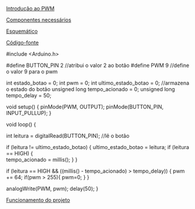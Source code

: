 [Introdução ao PWM](#introdução-ao-pwm)


[Componentes necessários](#componentes-necessários)


[Esquemático](#esquemático)


[Código-fonte](#código-fonte)

#include <Arduino.h>


#define BUTTON_PIN 2 //atribui o valor 2 ao botão
#define PWM 9 //define o valor 9 para o pwm


int estado_botao = 0;
int pwm = 0;
int ultimo_estado_botao = 0;   //armazena o estado do botão
unsigned long tempo_acionado = 0; 
unsigned long tempo_delay = 50;

void setup() {
  pinMode(PWM, OUTPUT);
  pinMode(BUTTON_PIN, INPUT_PULLUP);
}

void loop() {

  int leitura = digitalRead(BUTTON_PIN); //lê o botão

  if (leitura != ultimo_estado_botao) {
    ultimo_estado_botao = leitura;
    if (leitura == HIGH) {  
      tempo_acionado = millis();
    }
  }

  if (leitura == HIGH && ((millis() - tempo_acionado) > tempo_delay)) {
    pwm += 64;
    if(pwm > 255){
      pwm=0;
    }
  }

  analogWrite(PWM, pwm);
  delay(50);
}


[Funcionamento do projeto](#funcionamento-do-projeto)
